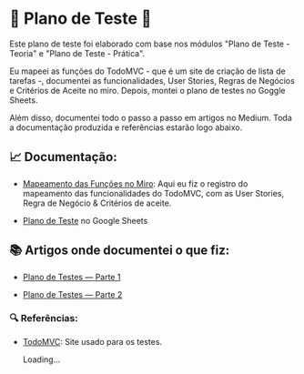 # 📝 Plano de Teste 🎯 

Este plano de teste foi elaborado com base nos módulos "Plano de Teste - Teoria" e "Plano de Teste - Prática". 

Eu mapeei as funções do TodoMVC - que é um site de criação de lista de tarefas -, documentei as funcionalidades, User Stories, Regras de Negócios e Critérios de Aceite no miro. Depois, montei o plano de testes no Goggle Sheets. 

Além disso, documentei todo o passo a passo em artigos no Medium. Toda a documentação produzida e referências estarão logo abaixo. 

## 📈 Documentação:

 - [Mapeamento das Funções no Miro](https://miro.com/app/live-embed/uXjVIKEBXkc=/?embedMode=view_only_without_ui&moveToViewport=-2595%2C-612%2C1277%2C618&embedId=843576841855): Aqui eu fiz o registro do mapeamento das funcionalidades do TodoMVC, com as User Stories, Regra de Negócio & Critérios de aceite.

 - [Plano de Teste](https://docs.google.com/spreadsheets/d/1JsZ4mSnUUSShfFLtmb8sxPzoIfg7ZERw1GoGxWJDVDo/edit?usp=sharing) no Google Sheets
 
## 📚 Artigos onde documentei o que fiz:

- [Plano de Testes — Parte 1](https://medium.com/@atom.free/plano-de-testes-parte-1-59bc66157e52)

- [Plano de Testes — Parte 2](https://medium.com/@atom.free/plano-de-testes-parte-2-1974d13ae36b)
 
 
### 🔍 Referências: 

 - [TodoMVC](https://todomvc-com.translate.goog/examples/react/dist/?_x_tr_sl=auto&_x_tr_tl=pt&_x_tr_hl=pt#/active): Site usado para os testes.

   Loading...
 

